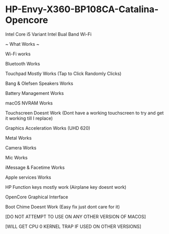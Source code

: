 # HP-Envy-X360-BP108CA-Catalina-Opencore

Intel Core i5 Variant
Intel Bual Band Wi-Fi

~ What Works ~

Wi-Fi works

Bluetooth Works

Touchpad Mostly Works (Tap to Click Randomly Clicks)

Bang & Olefsen Speakers Works

Battery Management Works

macOS NVRAM Works

Touchscreen Doesnt Work (Dont have a working touchscreen to try and get it working till I replace)

Graphics Acceleration Works (UHD 620)

Metal Works

Camera Works

Mic Works

iMessage & Facetime Works

Apple services Works

HP Function keys mostly work (Airplane key doesnt work)

OpenCore Graphical Interface

Boot Chime Doesnt Work (Easy fix just dont care for it)


[DO NOT ATTEMPT TO USE ON ANY OTHER VERSION OF MACOS]

[WILL GET CPU 0 KERNEL TRAP IF USED ON OTHER VERSIONS]
